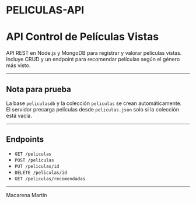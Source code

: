 # PELICULAS-API

# API Control de Películas Vistas

API REST en Node.js y MongoDB para registrar y valorar películas vistas. Incluye CRUD y un endpoint para recomendar películas según el género más visto.

---

## Nota para prueba

La base `peliculasdb` y la colección `peliculas` se crean automáticamente.  
El servidor precarga películas desde `peliculas.json` solo si la colección está vacía.


---

## Endpoints

- `GET /peliculas`  
- `POST /peliculas`  
- `PUT /peliculas/id`  
- `DELETE /peliculas/id`  
- `GET /peliculas/recomendadas`

---

Macarena Martín
